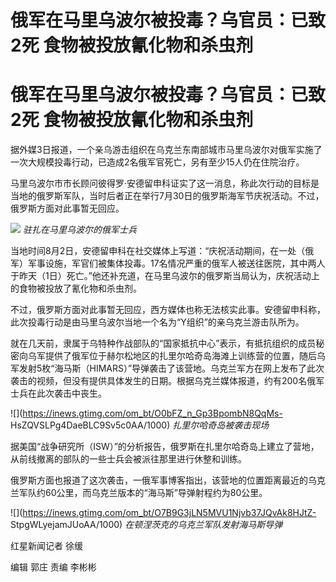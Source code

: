 # 俄军在马里乌波尔被投毒？乌官员：已致2死 食物被投放氰化物和杀虫剂

# 俄军在马里乌波尔被投毒？乌官员：已致2死 食物被投放氰化物和杀虫剂

据外媒3日报道，一个亲乌游击组织在乌克兰东南部城市马里乌波尔对俄军实施了一次大规模投毒行动，已造成2名俄军官死亡，另有至少15人仍在住院治疗。

马里乌波尔市市长顾问彼得罗·安德留申科证实了这一消息，称此次行动的目标是当地的俄罗斯军队，当时后者正在举行7月30日的俄罗斯海军节庆祝活动。不过，俄罗斯方面对此事暂无回应。

![](https://inews.gtimg.com/om_bt/OxxYJIEjbxETnbrSX2HP4l-uqnQ33a7qZXneVk3GGgtvAAA/1000)
_驻扎在马里乌波尔的俄军士兵_

当地时间8月2日，安德留申科在社交媒体上写道：“庆祝活动期间，在一处（俄军）军事设施，军官们被集体投毒。17名情况严重的俄军人被送往医院，其中两人于昨天（1日）死亡。”他还补充道，在马里乌波尔的俄罗斯当局认为，庆祝活动上的食物被投放了氰化物和杀虫剂。

不过，俄罗斯方面对此事暂无回应，西方媒体也称无法核实此事。安德留申科称，此次投毒行动是由马里乌波尔当地一个名为“Y组织”的亲乌克兰游击队所为。

就在几天前，隶属于乌特种作战部队的“国家抵抗中心”表示，有抵抗组织的成员秘密向乌军提供了俄军位于赫尔松地区的扎里尔哈奇岛海滩上训练营的位置，随后乌军发射5枚“海马斯（HIMARS）”导弹袭击了该营地。乌克兰军方在网上发布了此次袭击的视频，但没有提供具体发生的日期。根据乌克兰媒体报道，约有200名俄军士兵在此次袭击中丧生。

![](https://inews.gtimg.com/om_bt/O0bFZ_n_Gp3BpombN8QqMs-
HsZQVSLPg4DaeBLC9Sv5c0AA/1000) _扎里尔哈奇岛被袭击现场_

据美国“战争研究所（ISW）”的分析报告，俄罗斯在扎里尔哈奇岛上建立了营地，从前线撤离的部队的一些士兵会被派往那里进行休整和训练。

俄罗斯方面也报道了这次袭击，一俄军事博客指出，该营地的位置距离最近的乌克兰军队约60公里，而乌克兰版本的“海马斯”导弹射程约为80公里。

![](https://inews.gtimg.com/om_bt/O7B9G3jLN5MVU1Njvb37JQvAk8HJtZ-
StpgWLyejamJUoAA/1000) _在顿涅茨克的乌克兰军队发射海马斯导弹_

红星新闻记者 徐缓

编辑 郭庄 责编 李彬彬

